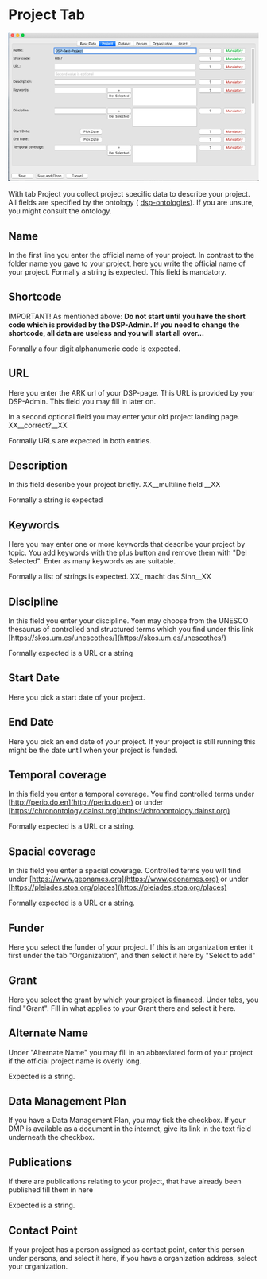 # Project Tab

![project tab](assets/images/pro_tabs_overview.png)

With tab Project you collect project specific data to describe your project. All 
fields are specified by the ontology ( [dsp-ontologies](https://github.com/dasch-swiss/dsp-ontologies)).
If you are unsure, you might consult the ontology.


## Name

In the first line you enter the official name of your project. In contrast to 
the folder name you gave to your project, here you write the official name of your
project. Formally a string is expected. This field is mandatory. 

## Shortcode

IMPORTANT! As mentioned above: **Do not start until you have the short code which is provided by the DSP-Admin.
If you need to change the shortcode, all data are useless and you will start all over...**

Formally a four digit alphanumeric code is expected.

## URL

Here you enter the ARK url of your DSP-page. This URL is provided by your DSP-Admin. This field 
you may fill in later on. 

In a second optional field you may enter your old project landing page. XX__correct?__XX

Formally URLs are expected in both entries. 


## Description

In this field describe your project briefly. XX__multiline field __XX

Formally a string is expected

## Keywords

Here you may enter one or more keywords that describe your project by topic. You add keywords with
the plus button and remove them with "Del Selected". Enter as many keywords as are suitable.

Formally a list of strings is expected. XX_ macht das Sinn__XX

## Discipline

In this field you enter your discipline. Yom may choose from the UNESCO thesaurus of controlled
and structured terms which you find under this link 
[https://skos.um.es/unescothes/](https://skos.um.es/unescothes/)

Formally expected is a URL or a string

## Start Date

Here you pick a start date of your project. 

## End Date

Here you pick an end date of your project. If your project is still running this might be the date 
until when your project is funded.

## Temporal coverage

In this field you enter a temporal coverage. You find controlled terms under 
[http://perio.do.en](http://perio.do.en) or under 
[https://chronontology.dainst.org](https://chronontology.dainst.org)

Formally expected is a URL or a string.

## Spacial coverage

In this field you enter a spacial coverage. Controlled terms you will find under 
[https://www.geonames.org](https://www.geonames.org) or under 
[https://pleiades.stoa.org/places](https://pleiades.stoa.org/places)

Formally expected is a URL or a string.

## Funder

Here you select the funder of your project. If this is an organization enter it first under the
tab "Organization", and then select it here by "Select to add"

## Grant

Here you select the grant by which your project is financed. Under tabs, you find "Grant". Fill in
what applies to your Grant there and select it here.

## Alternate Name

Under "Alternate Name" you may fill in an abbreviated form of your project if the official 
project name is overly long.

Expected is a string.

## Data Management Plan
If you have a Data Management Plan, you may tick the checkbox.
If your DMP is available as a document in the internet, give its link in the text field underneath the 
checkbox.

## Publications

If there are publications relating to your project, that have already been published fill them in here

Expected is a string.

## Contact Point

If your project has a person assigned as contact point, enter this person under persons, and select it 
here, if you have a organization address, select your organization.

